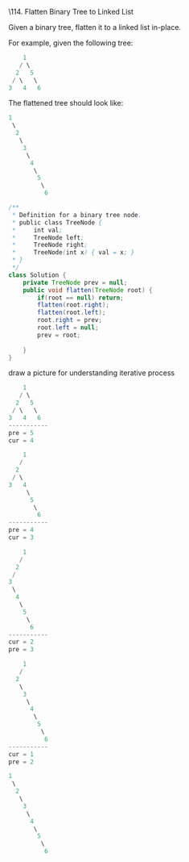 \114. Flatten Binary Tree to Linked List

Given a binary tree, flatten it to a linked list in-place.

For example, given the following tree:

```java
    1
   / \
  2   5
 / \   \
3   4   6
```

The flattened tree should look like:

```java
1
 \
  2
   \
    3
     \
      4
       \
        5
         \
          6
```

~~~java
/**
 * Definition for a binary tree node.
 * public class TreeNode {
 *     int val;
 *     TreeNode left;
 *     TreeNode right;
 *     TreeNode(int x) { val = x; }
 * }
 */
class Solution {
    private TreeNode prev = null;
    public void flatten(TreeNode root) {
        if(root == null) return;
        flatten(root.right);
        flatten(root.left);
        root.right = prev;
        root.left = null;
        prev = root;
        
    }
}
~~~

draw a picture for understanding iterative process



```java
    1
   / \
  2   5
 / \   \
3   4   6
-----------        
pre = 5
cur = 4

    1
   / 
  2   
 / \   
3   4
     \
      5
       \
        6
-----------        
pre = 4
cur = 3

    1
   / 
  2   
 /   
3 
 \
  4
   \
    5
     \
      6
-----------        
cur = 2
pre = 3

    1
   / 
  2   
   \
    3 
     \
      4
       \
        5
         \
          6
-----------        
cur = 1
pre = 2

1
 \
  2
   \
    3
     \
      4
       \
        5
         \
          6
```